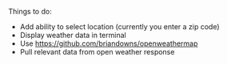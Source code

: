 Things to do:
 * Add ability to select location (currently you enter a zip code)
 * Display weather data in terminal 
 * Use https://github.com/briandowns/openweathermap
 * Pull relevant data from open weather response
